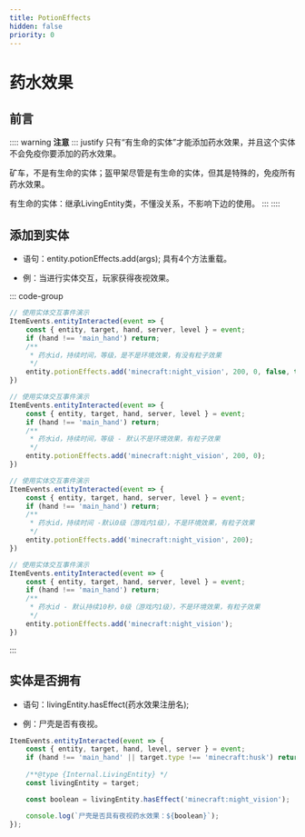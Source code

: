 ```yaml
---
title: PotionEffects
hidden: false
priority: 0
---
```

# 药水效果

## 前言

:::: warning **注意**
::: justify
只有“有生命的实体”才能添加药水效果，并且这个实体不会免疫你要添加的药水效果。

矿车，不是有生命的实体；盔甲架尽管是有生命的实体，但其是特殊的，免疫所有药水效果。

有生命的实体：继承LivingEntity类，不懂没关系，不影响下边的使用。
:::
::::

## 添加到实体

- 语句：entity.potionEffects.add(args); 具有4个方法重载。

- 例：当进行实体交互，玩家获得夜视效果。

::: code-group

```js [示例]
// 使用实体交互事件演示
ItemEvents.entityInteracted(event => {
    const { entity, target, hand, server, level } = event;
    if (hand !== 'main_hand') return;
    /**
     * 药水id，持续时间，等级，是不是环境效果，有没有粒子效果
     */
    entity.potionEffects.add('minecraft:night_vision', 200, 0, false, true);
})

```

```js [示例]
// 使用实体交互事件演示
ItemEvents.entityInteracted(event => {
    const { entity, target, hand, server, level } = event;
    if (hand !== 'main_hand') return;
    /**
     * 药水id，持续时间，等级 - 默认不是环境效果，有粒子效果
     */
    entity.potionEffects.add('minecraft:night_vision', 200, 0);
})
```

```js [示例]
// 使用实体交互事件演示
ItemEvents.entityInteracted(event => {
    const { entity, target, hand, server, level } = event;
    if (hand !== 'main_hand') return;
    /**
     * 药水id，持续时间 -默认0级（游戏内1级），不是环境效果，有粒子效果
     */
    entity.potionEffects.add('minecraft:night_vision', 200);
})
```

```js [示例]
// 使用实体交互事件演示
ItemEvents.entityInteracted(event => {
    const { entity, target, hand, server, level } = event;
    if (hand !== 'main_hand') return;
    /**
     * 药水id - 默认持续10秒，0级（游戏内1级），不是环境效果，有粒子效果
     */
    entity.potionEffects.add('minecraft:night_vision');
})
```

:::

## 实体是否拥有

- 语句：livingEntity.hasEffect(药水效果注册名);

- 例：尸壳是否有夜视。

```js
ItemEvents.entityInteracted(event => {
    const { entity, target, hand, level, server } = event;
    if (hand !== 'main_hand' || target.type !== 'minecraft:husk') return;
    
    /**@type {Internal.LivingEntity} */
    const livingEntity = target;

    const boolean = livingEntity.hasEffect('minecraft:night_vision');

    console.log(`尸壳是否具有夜视药水效果：${boolean}`);
});
```
